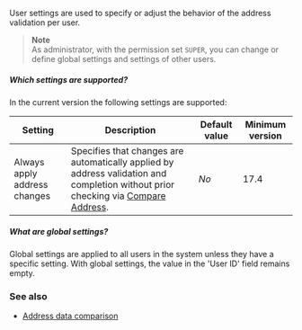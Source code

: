 User settings are used to specify or adjust the behavior of the address validation per user.

> **Note**<br>As administrator, with the permission set `SUPER`, you can change or define global settings and settings of other users.

##### Which settings are supported?

In the current version the following settings are supported:

| Setting | Description | Default value | Minimum version |
| --- | --- | --- | --- |
| Always apply address changes | Specifies that changes are automatically applied by address validation and completion without prior checking via [Compare Address](../compare-address/). | _No_ | 17.4 |

##### What are global settings?

Global settings are applied to all users in the system unless they have a specific setting. With global settings, the value in the 'User ID' field remains empty.

### See also 
 - [Address data comparison](../compare-address/)